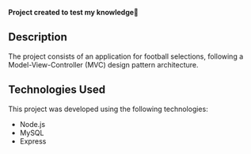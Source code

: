 
**Project created to test my knowledge📖**

## Description
The project consists of an application for football selections, following a Model-View-Controller (MVC) design pattern architecture.

## Technologies Used
This project was developed using the following technologies:

- Node.js
- MySQL
- Express

